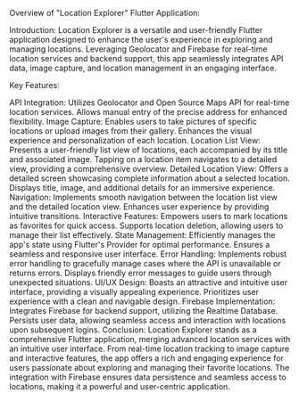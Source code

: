Overview of "Location Explorer" Flutter Application:

Introduction:
Location Explorer is a versatile and user-friendly Flutter application designed to enhance the user's experience in exploring and managing locations. Leveraging Geolocator and Firebase for real-time location services and backend support, this app seamlessly integrates API data, image capture, and location management in an engaging interface.

Key Features:

API Integration:
Utilizes Geolocator and Open Source Maps API for real-time location services.
Allows manual entry of the precise address for enhanced flexibility.
Image Capture:
Enables users to take pictures of specific locations or upload images from their gallery.
Enhances the visual experience and personalization of each location.
Location List View:
Presents a user-friendly list view of locations, each accompanied by its title and associated image.
Tapping on a location item navigates to a detailed view, providing a comprehensive overview.
Detailed Location View:
Offers a detailed screen showcasing complete information about a selected location.
Displays title, image, and additional details for an immersive experience.
Navigation:
Implements smooth navigation between the location list view and the detailed location view.
Enhances user experience by providing intuitive transitions.
Interactive Features:
Empowers users to mark locations as favorites for quick access.
Supports location deletion, allowing users to manage their list effectively.
State Management:
Efficiently manages the app's state using Flutter's Provider for optimal performance.
Ensures a seamless and responsive user interface.
Error Handling:
Implements robust error handling to gracefully manage cases where the API is unavailable or returns errors.
Displays friendly error messages to guide users through unexpected situations.
UI/UX Design:
Boasts an attractive and intuitive user interface, providing a visually appealing experience.
Prioritizes user experience with a clean and navigable design.
Firebase Implementation:
Integrates Firebase for backend support, utilizing the Realtime Database.
Persists user data, allowing seamless access and interaction with locations upon subsequent logins.
Conclusion:
Location Explorer stands as a comprehensive Flutter application, merging advanced location services with an intuitive user interface. From real-time location tracking to image capture and interactive features, the app offers a rich and engaging experience for users passionate about exploring and managing their favorite locations. The integration with Firebase ensures data persistence and seamless access to locations, making it a powerful and user-centric application.
